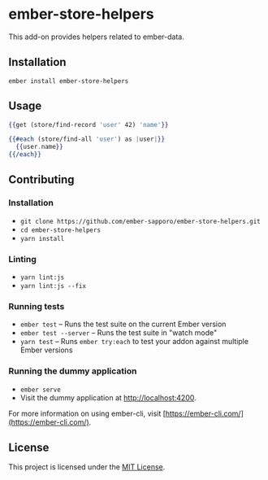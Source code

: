 ember-store-helpers
==============================================================================

This add-on provides helpers related to ember-data.

Installation
------------------------------------------------------------------------------

```
ember install ember-store-helpers
```


Usage
------------------------------------------------------------------------------

``` hbs
{{get (store/find-record 'user' 42) 'name'}}

{{#each (store/find-all 'user') as |user|}}
  {{user.name}}
{{/each}}
```


Contributing
------------------------------------------------------------------------------

### Installation

* `git clone https://github.com/ember-sapporo/ember-store-helpers.git`
* `cd ember-store-helpers`
* `yarn install`

### Linting

* `yarn lint:js`
* `yarn lint:js --fix`

### Running tests

* `ember test` – Runs the test suite on the current Ember version
* `ember test --server` – Runs the test suite in "watch mode"
* `yarn test` – Runs `ember try:each` to test your addon against multiple Ember versions

### Running the dummy application

* `ember serve`
* Visit the dummy application at [http://localhost:4200](http://localhost:4200).

For more information on using ember-cli, visit [https://ember-cli.com/](https://ember-cli.com/).

License
------------------------------------------------------------------------------

This project is licensed under the [MIT License](LICENSE.md).
